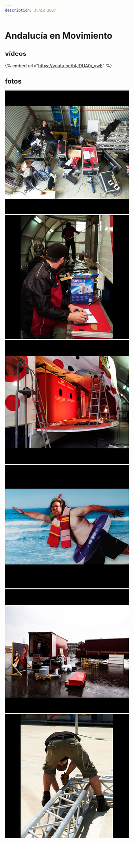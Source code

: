 ```yaml
---
description: Junio 2007
---
```


# Andalucía en Movimiento

## vídeos

{% embed url="https://youtu.be/bfJDUAO\_ywE" %}



## fotos

![](../../../.gitbook/assets/emotique-2007-05-andalucia-gira-1-.jpg) ![](../../../.gitbook/assets/emotique-2007-05-andalucia-gira-2-.jpg) ![](../../../.gitbook/assets/emotique-2007-05-andalucia-gira-3-.jpg) ![](../../../.gitbook/assets/emotique-2007-05-andalucia-gira-4-.jpg) ![](../../../.gitbook/assets/emotique-2007-05-andalucia-gira-5-.jpg) ![](../../../.gitbook/assets/emotique-2007-05-andalucia-gira-6-.jpg)

